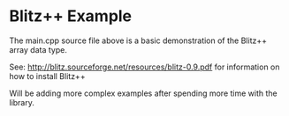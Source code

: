 # Blitz++ Example

The main.cpp source file above is a basic demonstration of the Blitz++ array data type.

See: <http://blitz.sourceforge.net/resources/blitz-0.9.pdf> for information on how to install Blitz++

Will be adding more complex examples after spending more time with the library.
